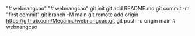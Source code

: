 "# webnangcao" 
"# webnangcao"   git init  git add README.md  git commit -m "first commit"  git branch -M main  git remote add origin https://github.com/Megamia/webnangcao.git  git push -u origin main
#   w e b n a n g c a o  
 